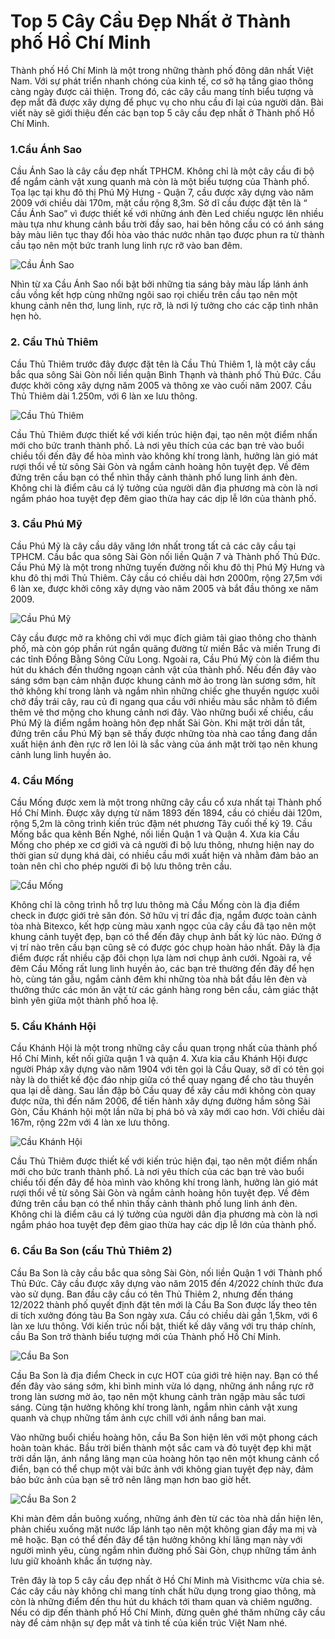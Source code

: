 <div class="container_content">

# Top 5 Cây Cầu Đẹp Nhất ở Thành phố Hồ Chí Minh
<!-- <div class="date"><i class="fa-regular fa-clock"></i> 29/12/2013 </div> -->
<p>
Thành phố Hồ Chí Minh là một trong những thành phố đông dân nhất Việt Nam. Với sự phát triển nhanh chóng của kinh tế, cơ sở hạ tầng giao thông càng ngày được cải thiện. Trong đó, các cây cầu mang tính biểu tượng và đẹp mắt đã được xây dựng để phục vụ cho nhu cầu đi lại của người dân. Bài viết này sẽ giới thiệu đến các bạn top 5 cây cầu đẹp nhất ở Thành phố Hồ Chí Minh.<br>
</p>

<h3 class="heading">1.Cầu Ánh Sao</h3>
<p>
Cầu Ánh Sao là cây cầu đẹp nhất TPHCM. Không chỉ là một cây cầu đi bộ để ngắm cảnh vật xung quanh mà còn là một biểu tượng của Thành phố.
Tọa lạc tại khu đô thị Phú Mỹ Hưng - Quận 7, cầu được xây dựng vào năm 2009 với chiều dài 170m, mặt cầu rộng 8,3m. Sở dĩ cầu được đặt tên là “ Cầu Ánh Sao” vì được thiết kế với những ánh đèn Led chiếu ngược lên nhiều màu tựa như khung cảnh bầu trời đầy sao, hai bên hông cầu có có ánh sáng bảy màu liên tục thay đổi hòa vào thác nước nhân tạo được phun ra từ thành cầu tạo nên một bức tranh lung linh rực rỡ vào ban đêm.
</p>

<img src="https://lh3.googleusercontent.com/pw/AP1GczOgDSAbvhxll491eaOz0vCkPu_44TIcCx46ouGfR3iY3_b6PyI1tqBB8nw_MVBSk1ocO-ajRZKeiduSs_MQoZ62WLb4si2p-G4EiuM5FCuLz4L_XcJjrBigEEuKzCXctRMsSkDO8MxqVdUp7GlwyWR6=w600-h375-s-no-gm?authuser=0" alt="Cầu Ánh Sao" class="img_md"><br>
<p>
Nhìn từ xa Cầu Ánh Sao nổi bật bởi những tia sáng bảy màu lấp lánh ánh cầu vồng kết hợp cùng những ngôi sao rọi chiếu trên cầu tạo nên một khung cảnh nên thơ, lung linh, rực rỡ, là nơi lý tưởng cho các cặp tình nhân hẹn hò.
</p>
<span class="line"></span>
<h3 class="heading">2. Cầu Thủ Thiêm</h3>
<p>
Cầu Thủ Thiêm trước đây được đặt tên là Cầu Thủ Thiêm 1, là một cây cầu bắc qua sông Sài Gòn nối liền quận Bình Thạnh và thành phố Thủ Đức. Cầu được khởi công xây dựng năm 2005 và thông xe vào cuối năm 2007. Cầu Thủ Thiêm dài 1.250m, với 6 làn xe lưu thông.
</p>
<img src="https://lh3.googleusercontent.com/pw/AP1GczMulWwlZeoUP6OOB1Fhtizr4vVEqCFg9vAyr3MsOczsR2ERcpkrTbaP3NzSR4fPJDLLUbFY2HWGC-70a06v0ytt0J7hF3HL84bV-6DO4GjG24hULiLZ4mijibBMXwuQRL64b1uhwzxCkVUBaNsdSfOl=w1317-h878-s-no-gm?authuser=0" alt="Cầu Thủ Thiêm" class="img_md"><br>
<p>
Cầu Thủ Thiêm được thiết kế với kiến trúc hiện đại, tạo nên một điểm nhấn mới cho bức tranh thành phố. Là nơi yêu thích của các bạn trẻ vào buổi chiều tối đến đây để hòa mình vào không khí trong lành, hưởng làn gió mát rượi thổi về từ sông Sài Gòn và ngắm cảnh hoàng hôn tuyệt đẹp. Về đêm đứng trên cầu bạn có thể nhìn thấy cảnh thành phố lung linh ánh đèn. Không chi là điểm câu cá lý tưởng của người dân địa phương mà còn là nơi ngắm pháo hoa tuyệt đẹp đêm giao thừa hay các dịp lễ lớn của thành phố.
</p>
<span class="line"></span>
<h3 class="heading">3. Cầu Phú Mỹ</h3>
<p>
Cầu Phú Mỹ là cây cầu dây văng lớn nhất trong tất cả các cây cầu tại TPHCM. Cầu bắc qua sông Sài Gòn nối liền Quận 7 và Thành phố Thủ Đức. Cầu Phú Mỹ là một trong những tuyến đường nối khu đô thị Phú Mỹ Hưng và khu đô thị mới Thủ Thiêm. Cây cầu có chiều dài hơn 2000m, rộng 27,5m với 6 làn xe, được khởi công xây dựng vào năm 2005 và bắt đầu thông xe năm 2009.
</p>
<img src="https://lh3.googleusercontent.com/pw/AP1GczO-ZX557MbzbHFcAP0ArQyQAYoxa4t_tQnxKyJFoi0yw6N-pYvHMrM1HRjg-LvBOGKfrI-u5Tn1T6Z8iczAfz_66jkQA4HCuuT2ilFtTkctXhOAD1bpDWUn73z0eNGT-3DJGwvYwFPJjPofecRS1k9v=w1020-h612-s-no-gm?authuser=0" alt="Cầu Phú Mỹ" class="img_md"><br>
<p>
Cây cầu được mở ra không chỉ với mục đích giảm tải giao thông cho thành phố, mà còn góp phần rút ngắn quãng đường từ miền Bắc và miền Trung đi các tỉnh Đồng Bằng Sông Cửu Long. Ngoài ra, Cầu Phú Mỹ còn là điểm thu hút du khách đến thưởng ngoạn cảnh vật của thành phố. Nếu đến đây vào sáng sớm bạn cảm nhận được khung cảnh mờ ảo trong làn sương sớm, hít thở không khí trong lành và ngắm nhìn những chiếc ghe thuyền ngược xuôi chở đầy trái cây, rau củ đi ngang qua cầu với nhiều màu sắc nhằm tô điểm thêm vẻ thơ mộng cho khung cảnh nơi đây. Vào những buổi xế chiều, cầu Phú Mỹ là điểm ngắm hoàng hôn đẹp nhất Sài Gòn. Khi mặt trời dần tắt, đứng trên cầu Phú Mỹ bạn sẽ thấy được những tòa nhà cao tầng đang dần xuất hiện ánh đèn rực rỡ len lỏi là sắc vàng của ánh mặt trời tạo nên khung cảnh lung linh huyền ảo.
</p>
<span class="line"></span>
<h3 class="heading">4. Cầu Mống</h3>
<p>
Cầu Mống được xem là một trong những cây cầu cổ xưa nhất tại Thành phố Hồ Chí Minh. Được xây dựng từ năm 1893 đến 1894, cầu có chiều dài 120m, rộng 5,2m là công trình kiến trúc đậm nét phương Tây cuối thế kỷ 19. Cầu Mống bắc qua kênh Bến Nghé, nối liền Quận 1 và Quận 4. Xưa kia Cầu Mống cho phép xe cơ giới và cả người đi bộ lưu thông, nhưng hiện nay do thời gian sử dụng khá dài, có nhiều cầu mới xuất hiện và nhằm đảm bảo an toàn nên chỉ cho phép người đi bộ lưu thông trên cầu.

 
</p>
<img src="https://lh3.googleusercontent.com/pw/AP1GczOYhTTA4zJ_gipTPae71cajTwp2Xo4ieAgxf1z8tijdheKu3S1kLELUs3SifkUMDKyuaNgVWp5yz-ko5s4bbLOzclblDHtc8JAFD4rCAPzNLi0jbO2G455guJWXW6c7gMWrlF_PS2AB-KXzR5ZhOmAK=w1000-h667-s-no-gm?authuser=0s" alt="Cầu Mống" class="img_md"><br>
<p>
Không chỉ là công trình hỗ trợ lưu thông mà Cầu Mống còn là địa điểm check in được giới trẻ săn đón. Sở hữu vị trí đắc địa, ngắm được toàn cảnh tòa nhà Bitexco, kết hợp cùng màu xanh ngọc của cây cầu đã tạo nên một khung cảnh tuyệt đẹp, bạn có thể đến đây chụp ảnh bất kỳ lúc nào. Đứng ở vị trí nào trên cầu bạn cũng sẽ có được góc chụp hoàn hảo nhất. Đây là địa điểm được rất nhiều cặp đôi chọn lựa làm nơi chụp ảnh cưới. Ngoài ra, về đêm Cầu Mống rất lung linh huyền ảo, các bạn trẻ thường đến đây để hẹn hò, cùng tán gẫu, ngắm cảnh đêm khi những tòa nhà bắt đầu lên đèn và thưởng thức các món ăn vặt từ các gánh hàng rong bên cầu, cảm giác thật bình yên giữa một thành phố hoa lệ.
</p>
<span class="line"></span>
<h3 class="heading">5. Cầu Khánh Hội</h3>
<p>
Cầu Khánh Hội là một trong những cây cầu quan trọng nhất của thành phố Hồ Chí Minh, kết nối giữa quận 1 và quận 4. Xưa kia cầu Khánh Hội được người Pháp xây dựng vào năm 1904 với tên gọi là Cầu Quay, sỡ dĩ có tên gọi này là do thiết kế độc đáo nhịp giữa có thể quay ngang để cho tàu thuyền qua lại dễ dàng. Sau lần đập bỏ Cầu quay để xây cầu mới không còn quay được nữa, thì đến năm 2006, để tiến hành xây dựng đường hầm sông Sài Gòn, Cầu Khánh hội một lần nữa bị phá bỏ và xây mới cao hơn. Với chiều dài 167m, rộng 22m với 4 làn xe lưu thông.     
</p>
<img src="https://lh3.googleusercontent.com/pw/AP1GczNjLmzcOV5pHMq-KVeIpjX8SmvUbFvm7gFW_pTKZ20-XU1fsdUtjYotV_D4spXXbMRO1HGuKGh9mHYD_1c4bqBMIX4eeBn45wTnhFUN93f33j4kXdoLUvgsqlgTAbMfK1ps1Qwjq3dyk7SNuUcjagHy=w1200-h696-s-no-gm?authuser=0" alt="Cầu Khánh Hội" class="img_md"><br>

<p>
Cầu Thủ Thiêm được thiết kế với kiến trúc hiện đại, tạo nên một điểm nhấn mới cho bức tranh thành phố. Là nơi yêu thích của các bạn trẻ vào buổi chiều tối đến đây để hòa mình vào không khí trong lành, hưởng làn gió mát rượi thổi về từ sông Sài Gòn và ngắm cảnh hoàng hôn tuyệt đẹp. Về đêm đứng trên cầu bạn có thể nhìn thấy cảnh thành phố lung linh ánh đèn. Không chi là điểm câu cá lý tưởng của người dân địa phương mà còn là nơi ngắm pháo hoa tuyệt đẹp đêm giao thừa hay các dịp lễ lớn của thành phố.
</p>
<span class="line"></span>
<h3 class="heading">6. Cầu Ba Son (cầu Thủ Thiêm 2)</h3>
<p>
Cầu Ba Son là cây cầu bắc qua sông Sài Gòn, nối liền Quận 1 với Thành phố Thủ Đức. Cây cầu được xây dựng vào năm 2015 đến 4/2022 chính thức đưa vào sử dụng. Ban đầu cây cầu có tên Thủ Thiêm 2, nhưng đến tháng 12/2022 thành phố quyết định đặt tên mới là Cầu Ba Son được lấy theo tên di tích xưởng đóng tàu Ba Son ngày xưa. Cầu có chiều dài gần 1,5km, với 6 làn xe lưu thông. Với kiến trúc nổi bật, thiết kế dây văng với trụ tháp chính, cầu Ba Son trở thành biểu tượng mới của Thành phố Hồ Chí Minh. 
</p>
<img src="https://lh3.googleusercontent.com/pw/AP1GczPBHQ4WJYAwoEYpFob8Hvpzmzrfj3yBg0hgbIg3Zt5o7olMSOGyewczx9f6H_U_DXmzdk304aN1KoobsfFdy4GpXycEKUWmePHNCHasvqdBOuxuAUqNGRp-c4MRNzqTZlANRrk-RR7wrrNza0wH5J8T=w1317-h878-s-no-gm?authuser=0" alt="Cầu Ba Son" class="img_md"><br>
<p>
Cầu Ba Son là địa điểm Check in cực HOT của giới trẻ hiện nay. Bạn có thể đến đây vào sáng sớm, khi bình minh vừa ló dạng, những ánh nắng rực rỡ trong làn sương mờ ảo, tạo nên một khung cảnh tràn ngập màu sắc tươi sáng. Cùng tận hưởng không khí trong lành, ngắm nhìn cảnh vật xung quanh và chụp những tấm ảnh cực chill với ánh nắng ban mai. 

Vào những buổi chiều hoàng hôn, cầu Ba Son hiện lên với một phong cách hoàn toàn khác. Bầu trời biến thành một sắc cam và đỏ tuyệt đẹp khi mặt trời dần lặn, ánh nắng lãng mạn của hoàng hôn tạo nên một khung cảnh cổ điển, bạn có thể chụp một vài bức ảnh với không gian tuyệt đẹp này, đảm bảo bức ảnh của bạn sẽ trở nên lãng mạn hơn bao giờ hết.
</p>
<img src="https://lh3.googleusercontent.com/pw/AP1GczNpSn25Pk9pyb7bN8sEDj4nD74L6IZbNIWkfGzRe_JBklqZ-hZu6yOIFFgpNg_um6m6REQftmR52MGF_J8OfKlLt6DTViu7Kbe6LzuIrieHoxlaWDDpJ6wnkzATu1Ua4pS5CLR9jd45-ctwKjbZmVmn=w1360-h816-s-no-gm?authuser=0" alt="Cầu Ba Son 2" class="img_md"><br>
<p>
Khi màn đêm dần buông xuống, những ánh đèn từ các tòa nhà dần hiện lên, phản chiếu xuống mặt nước lấp lánh tạo nên một không gian đầy ma mị và mê hoặc. Bạn có thể đến đây để tận hưởng không khí lãng mạn này với người mình yêu, cùng ngắm nhìn đường phố Sài Gòn, chụp những tấm ảnh lưu giữ khoảnh khắc ấn tượng này.

Trên đây là top 5 cây cầu đẹp nhất ở Hồ Chí Minh mà Visithcmc vừa chia sẻ. Các cây cầu này không chỉ mang tính chất hữu dụng trong giao thông, mà còn là những điểm đến thu hút du khách tới tham quan và chiêm ngưỡng. Nếu có dịp đến thành phố Hồ Chí Minh, đừng quên ghé thăm những cây cầu này để cảm nhận sự đẹp mắt và tinh tế của kiến trúc Việt Nam nhé.</p>
<span class="line pd-12"></span>
</div>